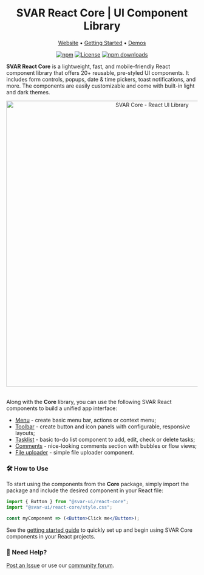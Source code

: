 <div align="center">
	
# SVAR React Core | UI Component Library

</div>

<div align="center">

[Website](https://svar.dev/react/core/) • [Getting Started](https://docs.svar.dev/react/core/getting_started/) • [Demos](https://docs.svar.dev/react/core/samples/#/calendar/willow)

</div>

<div align="center">

[![npm](https://img.shields.io/npm/v/@svar-ui/react-core.svg)](https://www.npmjs.com/package/@svar-ui/react-core)
[![License](https://img.shields.io/github/license/svar-widgets/core)](https://github.com/svar-widgets/core/blob/main/license.txt)
[![npm downloads](https://img.shields.io/npm/dm/@svar-ui/react-core.svg)](https://www.npmjs.com/package/@svar-ui/react-core)

</div>

**SVAR React Core** is a lightweight, fast, and mobile-friendly React component library that offers 20+ reusable, pre-styled UI components. It includes form controls, popups, date & time pickers, toast notifications, and more. The components are easily customizable and come with built-in light and dark themes.

<div align="center">
	
<img src="https://svar.dev/images/github/github-core.png" alt="SVAR Core - React UI Library" style="width: 752px;">

</div>

</br>

Along with the **Core** library, you can use the following SVAR React components to build a unified app interface:

- [Menu](https://github.com/svar-widgets/react-menu) - create basic menu bar, actions or context menu;
- [Toolbar](https://github.com/svar-widgets/react-toolbar) - create button and icon panels with configurable, responsive layouts;
- [Tasklist](https://github.com/svar-widgets/react-tasklist) - basic to-do list component to add, edit, check or delete tasks;
- [Comments](https://github.com/svar-widgets/react-comments) - nice-looking comments section with bubbles or flow views;
- [File uploader](https://github.com/svar-widgets/react-uploader) - simple file uploader component.

### :hammer_and_wrench: How to Use

To start using the components from the **Core** package, simply import the package and include the desired component in your React file:

```jsx
import { Button } from "@svar-ui/react-core";
import "@svar-ui/react-core/style.css";

const myComponent => (<Button>Click me</Button>);
```

See the [getting started guide](https://docs.svar.dev/react/core/getting_started/) to quickly set up and begin using SVAR Core components in your React projects.

### :speech_balloon: Need Help?

[Post an Issue](https://github.com/svar-widgets/react-core/issues/) or use our [community forum](https://forum.svar.dev).

